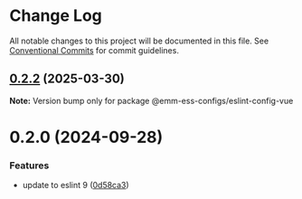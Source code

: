 # Change Log

All notable changes to this project will be documented in this file.
See [Conventional Commits](https://conventionalcommits.org) for commit guidelines.

## [0.2.2](https://github.com/emm-ess/emm-ess-configs/compare/@emm-ess-configs/eslint-config-vue@0.2.0...@emm-ess-configs/eslint-config-vue@0.2.2) (2025-03-30)

**Note:** Version bump only for package @emm-ess-configs/eslint-config-vue





# 0.2.0 (2024-09-28)


### Features

* update to eslint 9 ([0d58ca3](https://github.com/emm-ess/emm-ess-configs/commit/0d58ca33831bf6e53e092c335d8abe18ac4b7612))
